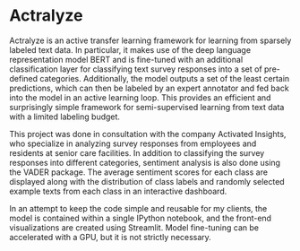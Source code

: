 # Actralyze

Actralyze is an active transfer learning framework for learning from sparsely labeled text data. In particular, it makes use of the deep language representation model BERT and is fine-tuned with an additional classification layer for classifying text survey responses into a set of pre-defined categories. Additionally, the model outputs a set of the least certain predictions, which can then be labeled by an expert annotator and fed back into the model in an active learning loop. This provides an efficient and surprisingly simple framework for semi-supervised learning from text data with a limited labeling budget. 

This project was done in consultation with the company Activated Insights, who specialize in analyzing survey responses from employees and residents at senior care facilities. In addition to classifying the survey responses into different categories, sentiment analysis is also done using the VADER package. The average sentiment scores for each class are displayed along with the distribution of class labels and randomly selected example texts from each class in an interactive dashboard.

In an attempt to keep the code simple and reusable for my clients, the model is contained within a single IPython notebook, and the front-end visualizations are created using Streamlit. Model fine-tuning can be accelerated with a GPU, but it is not strictly necessary.
